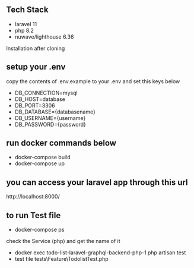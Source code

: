 ## Tech Stack
- laravel 11
- php 8.2
- nuwave/lighthouse 6.36

Installation after cloning

## setup your .env
copy the contents of .env.example to your .env and set this keys below
- DB_CONNECTION=mysql
- DB_HOST=database
- DB_PORT=3306
- DB_DATABASE={databasename}
- DB_USERNAME={username}
- DB_PASSWORD={password}


## run docker commands below
- docker-compose build
- docker-compose up

## you can access your laravel app through this url
http://localhost:8000/

## to run Test file
- docker-compose ps


check the Service  (php) and get the name of it
- docker exec todo-list-laravel-graphql-backend-php-1 php artisan test
- test file tests\Feature\TodolistTest.php
